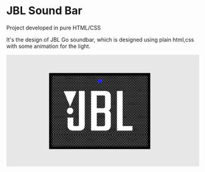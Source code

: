 # JBL Sound Bar

Project developed in pure HTML/CSS

It's the design of JBL Go soundbar, which is designed using plain html,css with some animation for the light.

![alt text](/images/sound-bar.png)